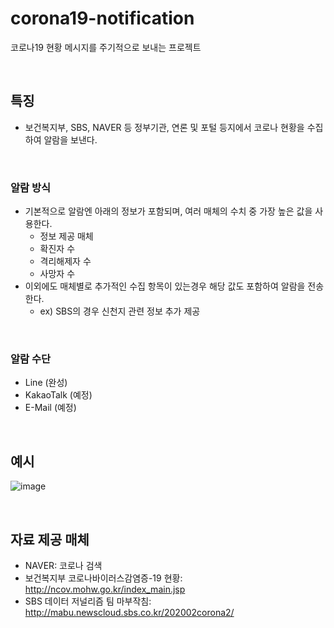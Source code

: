 # corona19-notification
코로나19 현황 메시지를 주기적으로 보내는 프로젝트

<br>

## 특징
- 보건복지부, SBS, NAVER 등 정부기관, 연론 및 포털 등지에서 코로나 현황을 수집하여 알람을 보낸다.

<br>

### 알람 방식
- 기본적으로 알람엔 아래의 정보가 포함되며, 여러 매체의 수치 중 가장 높은 값을 사용한다.
    - 정보 제공 매체
    - 확진자 수
    - 격리해제자 수
    - 사망자 수
- 이외에도 매체별로 추가적인 수집 항목이 있는경우 해당 값도 포함하여 알람을 전송한다.
    - ex) SBS의 경우 신천지 관련 정보 추가 제공

<br>

### 알람 수단
- Line (완성)
- KakaoTalk (예정)
- E-Mail (예정)

<br>

## 예시
![image](https://user-images.githubusercontent.com/20942871/75239973-f152b980-5806-11ea-940d-eeb94168f004.png)

<br>

## 자료 제공 매체
- NAVER: 코로나 검색
- 보건복지부 코로나바이러스감염증-19 현황: http://ncov.mohw.go.kr/index_main.jsp
- SBS 데이터 저널리즘 팀 마부작침: http://mabu.newscloud.sbs.co.kr/202002corona2/